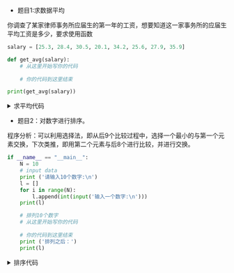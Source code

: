 * 题目1:求数据平均

你调查了某家律师事务所应届生的第一年的工资，想要知道这一家事务所的应届生平均工资是多少，要求使用函数

```python
salary = [25.3, 28.4, 30.5, 20.1, 34.2, 25.6, 27.9, 35.9]

def get_avg(salary):
    # 从这里开始写你的代码
    
    # 你的代码到这里结束

print(get_avg(salary))
```

<details>

<summary>
求平均代码
</summary>

```python
salary = [25.3, 28.4, 30.5, 20.1, 34.2, 25.6, 27.9, 35.9]

def get_avg(list1):
    return sum(list1) / len(list1)

print(get_avg(salary))
```

</details>


* 题目2：对数字进行排序。

程序分析：可以利用选择法，即从后9个比较过程中，选择一个最小的与第一个元素交换，下次类推，即用第二个元素与后8个进行比较，并进行交换。

```python
if __name__ == "__main__":
    N = 10
    # input data
    print ('请输入10个数字:\n')
    l = []
    for i in range(N):
        l.append(int(input('输入一个数字:\n')))
    print(l)

    # 排列10个数字
    # 从这里开始写你的代码
    
    # 你的代码到这里结束
    print ('排列之后：')
    print(l)
```



<details>

<summary>
排序代码
</summary>

```python
if __name__ == "__main__":
    N = 10
    # input data
    print ('请输入10个数字:\n')
    l = []
    for i in range(N):
        l.append(int(input('输入一个数字:\n')))
    print(l)

    # 排列10个数字
    for i in range(N - 1):
        min = i
        for j in range(i + 1,N):
            if l[min] > l[j]:
                l[j], l[min] = l[min], l[j]
    # l.sort()
    print ('排列之后：')
    print(l)
```

</details>
